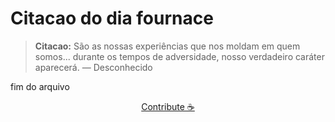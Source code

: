 # Citacao do dia fournace

> **Citacao:** São as nossas experiências que nos moldam em quem somos... durante os tempos de adversidade, nosso verdadeiro caráter aparecerá. — Desconhecido

fim do arquivo

<watermark-footer>
<p align="center">
  <a href="https://github.com/ruisuan/ruisuan/blob/main/contribute.md">Contribute ☕</a>
</p>
</watermark-footer>
